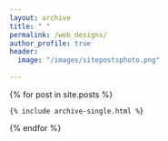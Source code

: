 ```yaml
---
layout: archive
title: " "
permalink: /web_designs/
author_profile: true
header:
  image: "/images/sitepostsphoto.png"
  
---
```


{% for post in site.posts %}

    {% include archive-single.html %}

{% endfor %}
